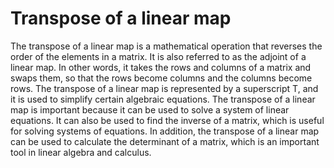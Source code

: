 # Transpose of a linear map

The transpose of a linear map is a mathematical operation that reverses the order of the elements in a matrix. It is also referred to as the adjoint of a linear map. In other words, it takes the rows and columns of a matrix and swaps them, so that the rows become columns and the columns become rows. The transpose of a linear map is represented by a superscript T, and it is used to simplify certain algebraic equations. The transpose of a linear map is important because it can be used to solve a system of linear equations. It can also be used to find the inverse of a matrix, which is useful for solving systems of equations. In addition, the transpose of a linear map can be used to calculate the determinant of a matrix, which is an important tool in linear algebra and calculus.
